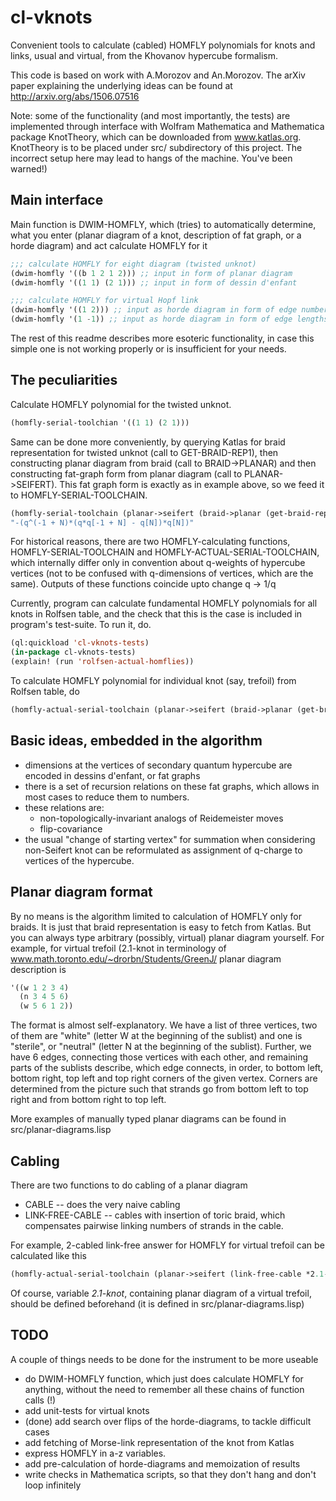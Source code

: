 cl-vknots
=========

Convenient tools to calculate (cabled) HOMFLY polynomials for knots
and links, usual and virtual, from the Khovanov hypercube formalism.


This code is based on  work with A.Morozov and An.Morozov. The arXiv paper explaining
the underlying ideas can be found at http://arxiv.org/abs/1506.07516

Note: some of the functionality (and most importantly, the tests) are implemented through
interface with Wolfram Mathematica and Mathematica package KnotTheory, which can be
downloaded from www.katlas.org. KnotTheory is to be placed under src/ subdirectory of this project.
The incorrect setup here may lead to hangs of the machine. You've been warned!)

Main interface
--------------

Main function is DWIM-HOMFLY, which (tries) to automatically determine,
what you enter (planar diagram of a knot, description of fat graph, or a horde diagram)
and act calculate HOMFLY for it

```lisp
;;; calculate HOMFLY for eight diagram (twisted unknot)
(dwim-homfly '((b 1 2 1 2))) ;; input in form of planar diagram
(dwim-homfly '((1 1) (2 1))) ;; input in form of dessin d'enfant
```

```lisp
;;; calculate HOMFLY for virtual Hopf link
(dwim-homfly '((1 2))) ;; input as horde diagram in form of edge numbers
(dwim-homfly '(1 -1)) ;; input as horde diagram in form of edge lengths
```

The rest of this readme describes more esoteric functionality, in case
this simple one is not working properly or is insufficient for your needs.


The peculiarities
-----------------

Calculate HOMFLY polynomial for the twisted unknot.
```lisp
(homfly-serial-toolchian '((1 1) (2 1)))
```

Same can be done more conveniently, by querying Katlas for braid representation for twisted unknot
(call to GET-BRAID-REP1), then constructing planar diagram from braid (call to BRAID->PLANAR)
and then constructing fat-graph form from planar diagram (call to PLANAR->SEIFERT).
This fat graph form is exactly as in example above, so we feed it to HOMFLY-SERIAL-TOOLCHAIN.
```lisp
(homfly-serial-toolchain (planar->seifert (braid->planar (get-braid-rep1 (wm-torus-knot 1 2)))))
"-(q^(-1 + N)*(q*q[-1 + N] - q[N])*q[N])"			 
```

For historical reasons, there are two HOMFLY-calculating functions, HOMFLY-SERIAL-TOOLCHAIN and
HOMFLY-ACTUAL-SERIAL-TOOLCHAIN, which internally differ only in convention about q-weights
of hypercube vertices (not to be confused with q-dimensions of vertices, which are the same).
Outputs of these functions coincide upto change q -> 1/q


Currently, program can calculate fundamental HOMFLY polynomials for all knots in Rolfsen table,
and the check that this is the case is included in program's test-suite.
To run it, do.
```lisp
(ql:quickload 'cl-vknots-tests)
(in-package cl-vknots-tests)
(explain! (run 'rolfsen-actual-homflies))
```

To calculate HOMFLY polynomial for individual knot (say, trefoil) from Rolfsen table, do
```lisp
(homfly-actual-serial-toolchain (planar->seifert (braid->planar (get-braid-rep1 "Knot[3,1]"))))
```


Basic ideas, embedded in the algorithm
--------------------------------------

  * dimensions at the vertices of secondary quantum hypercube are encoded in dessins d'enfant,
    or fat graphs
  * there is a set of recursion relations on these fat graphs, which allows in most cases
    to reduce them to numbers.
  * these relations are:
    * non-topologically-invariant analogs of Reidemeister moves
    * flip-covariance
  * the usual "change of starting vertex" for summation when considering non-Seifert knot
    can be reformulated as assignment of q-charge to vertices of the hypercube.



Planar diagram format
---------------------

By no means is the algorithm limited to calculation of HOMFLY only for braids.
It is just that braid representation is easy to fetch from Katlas. But you can
always type arbitrary (possibly, virtual) planar diagram yourself.
For example, for virtual trefoil (2.1-knot in terminology of www.math.toronto.edu/~drorbn/Students/GreenJ/
planar diagram description is
```lisp
'((w 1 2 3 4)
  (n 3 4 5 6)
  (w 5 6 1 2))
```
The format is almost self-explanatory. We have a list of three vertices, two of them are "white"
(letter W at the beginning of the sublist) and one is "sterile", or "neutral" (letter N at the beginning
of the sublist). Further, we have 6 edges, connecting those vertices with each other, and
remaining parts of the sublists describe, which edge connects, in order, to bottom left, bottom right, top left
and top right corners of the given vertex. Corners are determined from the picture such that strands go
from bottom left to top right and from bottom right to top left.

More examples of manually typed planar diagrams can be found in src/planar-diagrams.lisp


Cabling
-------

There are two functions to do cabling of a planar diagram
  * CABLE -- does the very naive cabling
  * LINK-FREE-CABLE -- cables with insertion of toric braid, which compensates pairwise
  linking numbers of strands in the cable.

For example, 2-cabled link-free answer for HOMFLY for virtual trefoil can be calculated
like this
```lisp
(homfly-actual-serial-toolchain (planar->seifert (link-free-cable *2.1-knot*)))
```
Of course, variable *2.1-knot*, containing planar diagram of a virtual trefoil,
should be defined beforehand (it is defined in src/planar-diagrams.lisp)


TODO
----

  A couple of things needs to be done for the instrument to be more useable

  * do DWIM-HOMFLY function, which just does calculate HOMFLY for anything,
    without the need to remember all these chains of function calls (!)
  * add unit-tests for virtual knots
  * (done) add search over flips of the horde-diagrams, to tackle difficult cases
  * add fetching of Morse-link representation of the knot from Katlas
  * express HOMFLY in a-z variables.
  * add pre-calculation of horde-diagrams and memoization of results
  * write checks in Mathematica scripts, so that they don't hang and don't loop infinitely